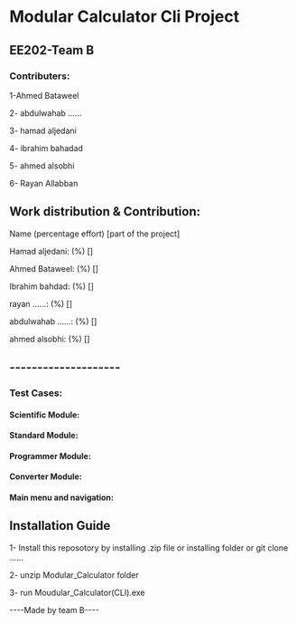 # Modular Calculator Cli Project
## EE202-Team B

### Contributers:

1-Ahmed Bataweel

2- abdulwahab ......

3- hamad aljedani

4- ibrahim bahadad

5- ahmed alsobhi

6- Rayan Allabban


## Work distribution & Contribution:
Name (percentage effort) [part of the project]

Hamad aljedani: (%) []

Ahmed Bataweel: (%) []

Ibrahim bahdad: (%) []

rayan ......: (%) []

abdulwahab ......: (%) []

ahmed alsobhi: (%) []

## --------------------
### Test Cases:

#### Scientific Module:

#### Standard Module:

#### Programmer Module:

#### Converter Module:

#### Main menu and navigation:


## Installation Guide

1- Install this reposotory by installing .zip file or installing folder or git clone ......

2- unzip Modular_Calculator folder

3- run Moudular_Calculator(CLI).exe

----Made by team B----
